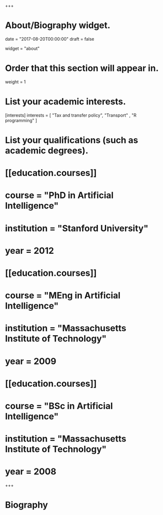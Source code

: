 +++
# About/Biography widget.

date = "2017-08-20T00:00:00"
draft = false

widget = "about"

# Order that this section will appear in.
weight = 1

# List your academic interests.
[interests]
  interests = [
    "Tax and transfer policy",
    "Transport" ,
    "R programming"
  ]

# List your qualifications (such as academic degrees).
# [[education.courses]]
#   course = "PhD in Artificial Intelligence"
#   institution = "Stanford University"
#   year = 2012
# 
# [[education.courses]]
#   course = "MEng in Artificial Intelligence"
#   institution = "Massachusetts Institute of Technology"
#   year = 2009
# 
# [[education.courses]]
#   course = "BSc in Artificial Intelligence"
#   institution = "Massachusetts Institute of Technology"
#   year = 2008
 
+++

# Biography


